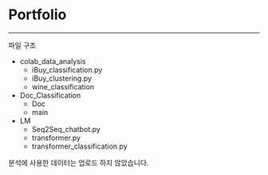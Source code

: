 # Portfolio

-------------------------------------
파일 구조

* colab_data_analysis
  * iBuy_classification.py
  * iBuy_clustering.py
  * wine_classification
* Doc_Classification
  * Doc
  * main
* LM
  * Seq2Seq_chatbot.py
  * transformer.py
  * transformer_classification.py

분석에 사용한 데이터는 업로드 하지 않았습니다.


